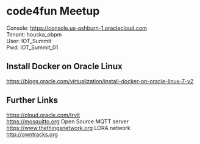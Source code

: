 # code4fun Meetup

Console: https://console.us-ashburn-1.oraclecloud.com <br>
Tenant:	houska_obpm<br>
User:		IOT_Summit<br>
Pwd:		IOT_Summit_01<br>


## Install Docker on Oracle Linux 
https://blogs.oracle.com/virtualization/install-docker-on-oracle-linux-7-v2

## Further Links <br>
https://cloud.oracle.com/tryit <br> 
https://mosquitto.org  Open Source MQTT server <br> 
https://www.thethingsnetwork.org  LORA network <br> 
http://owntracks.org <br>
